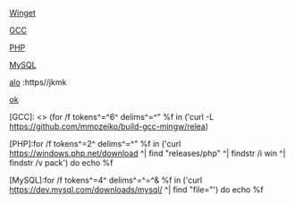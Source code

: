 [Winget](https://aka.ms/getwinget)

[GCC](https://github.com/mmozeiko/build-gcc-mingw/releases)

[PHP](https://windows.php.net/download)

[MySQL](https://dev.mysql.com)

[alo]() :https//jkmk

[ok](https://github.com/VTUY23/test/edit/main/README.md)

[comment]: <> (This is a comment, it will not be included)
[comment]: <> (in  the output file unless you use it in)
[//]: # (This may be the most platform independent comment)

[ok]:https://en.opensuse.org/openSUSE:Libzypp_satsolver

[GCC]: <> (for /f tokens^=^6^ delims^=^" %f in ('curl -L https://github.com/mmozeiko/build-gcc-mingw/relea)

[PHP]:for /f tokens^=2^ delims^=^" %f in ('curl https://windows.php.net/download ^| find "releases/php" ^| findstr /i win ^| findstr /v pack') do echo %f

[MySQL]:for /f tokens^=4^ delims^=^=^& %f in ('curl https://dev.mysql.com/downloads/mysql/ ^| find "file="') do echo %f
